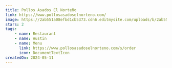 ```yaml
---
title: Pollos Asados El Norteño
link: https://www.pollosasadoselnorteno.com/
image: https://2ab551a08efbd1cb5373.cdn6.editmysite.com/uploads/b/2ab551a08efbd1cb5373768d5a34d3880757fb9b3c7584c3da6f0fc9e0050216/IMG_7123%202_1736488803.jpg
stars: 2
tags:
    - name: Restaurant
    - name: Austin
    - name: Menu
      link: https://www.pollosasadoselnorteno.com/s/order
      icon: DocumentTextIcon
createdOn: 2024-05-11
---
```

